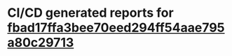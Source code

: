 # CI/CD generated reports for [fbad17ffa3bee70eed294ff54aae795a80c29713](https://github.com/hydephp/develop/commit/fbad17ffa3bee70eed294ff54aae795a80c29713)

